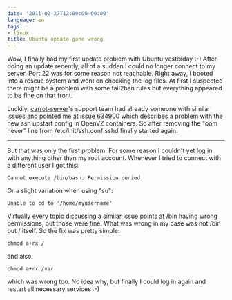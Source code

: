 ```yaml
---
date: '2011-02-27T12:00:00-00:00'
language: en
tags:
- linux
title: Ubuntu update gone wrong
---
```



Wow, I finally had my first update problem with Ubuntu yesterday :-) After
doing an update recently, all of a sudden I could no longer connect to my
server. Port 22 was for some reason not reachable. Right away, I booted into a
rescue system and went on checking the log files. At first I suspected there
might be a problem with some fail2ban rules but everything appeared to be fine
on that front.

Luckily, [carrot-server][1]'s support team had already someone with similar
issues and pointed me at [issue 634900][2] which describes a problem with the
new ssh upstart config in OpenVZ containers. So after removing the "oom never"
line from /etc/init/ssh.conf sshd finally started again.

-----------------------

But that was only the first problem. For some reason I couldn't yet log in
with anything other than my root account. Whenever I tried to connect with a
different user I got this:
    
    Cannot execute /bin/bash: Permission denied

Or a slight variation when using "su":
    
    Unable to cd to '/home/myusername'

Virtually every topic discussing a similar issue points at /bin having wrong
permissions, but those were fine. What was wrong in my case was not /bin but /
itself. So the fix was pretty simple:
    
    chmod a+rx /

and also:
    
    chmod a+rx /var

which was wrong too. No idea why, but finally I could log in again and
restart all necessary services :-)


[2]: https://bugs.launchpad.net/ubuntu/+source/upstart/+bug/634900
[1]: http://www.carrot-server.com
